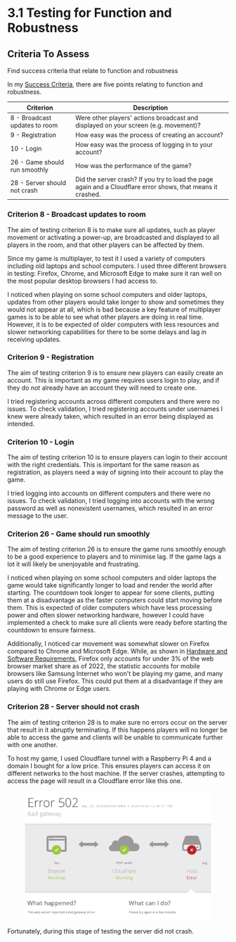 # 3.1 Testing for Function and Robustness

## Criteria To Assess

Find success criteria that relate to function and robustness

In my [Success Criteria](../1-analysis/1.5-success-criteria.md), there are five points relating to function and robustness.

| Criterion                     | Description                                                                                                  |
| ----------------------------- | ------------------------------------------------------------------------------------------------------------ |
| 8 - Broadcast updates to room | Were other players' actions broadcast and displayed on your screen (e.g. movement)?                          |
| 9 - Registration              | How easy was the process of creating an account?                                                             |
| 10 - Login                    | How easy was the process of logging in to your account?                                                      |
| 26 - Game should run smoothly | How was the performance of the game?                                                                         |
| 28 - Server should not crash  | Did the server crash? If you try to load the page again and a Cloudflare error shows, that means it crashed. |

### Criterion 8 - Broadcast updates to room

The aim of testing criterion 8 is to make sure all updates, such as player movement or activating a power-up, are broadcasted and displayed to all players in the room, and that other players can be affected by them.

Since my game is multiplayer, to test it I used a variety of computers including old laptops and school computers. I used three different browsers in testing: Firefox, Chrome, and Microsoft Edge to make sure it ran well on the most popular desktop browsers I had access to.&#x20;

I noticed when playing on some school computers and older laptops, updates from other players would take longer to show and sometimes they would not appear at all, which is bad because a key feature of multiplayer games is to be able to see what other players are doing in real time. However, it is to be expected of older computers with less resources and slower networking capabilities for there to be some delays and lag in receiving updates.

### Criterion 9 - Registration

The aim of testing criterion 9 is to ensure new players can easily create an account. This is important as my game requires users login to play, and if they do not already have an account they will need to create one.

I tried registering accounts across different computers and there were no issues. To check validation, I tried registering accounts under usernames I knew were already taken, which resulted in an error being displayed as intended.

### Criterion 10 - Login

The aim of testing criterion 10 is to ensure players can login to their account with the right credentials. This is important for the same reason as registration, as players need a way of signing into their account to play the game.

I tried logging into accounts on different computers and there were no issues. To check validation, I tried logging into accounts with the wrong password as well as nonexistent usernames, which resulted in an error message to the user.

### Criterion 26 - Game should run smoothly

The aim of testing criterion 26 is to ensure the game runs smoothly enough to be a good experience to players and to minimise lag. If the game lags a lot it will likely be unenjoyable and frustrating.&#x20;

I noticed when playing on some school computers and older laptops the game would take significantly longer to load and render the world after starting. The countdown took longer to appear for some clients, putting them at a disadvantage as the faster computers could start moving before them. This is expected of older computers which have less processing power and often slower networking hardware, however I could have implemented a check to make sure all clients were ready before starting the countdown to ensure fairness.

Additionally, I noticed car movement was somewhat slower on Firefox compared to Chrome and Microsoft Edge. While, as shown in [Hardware and Software Requirements](../1-analysis/1.6-hardware-and-software-requirements.md), Firefox only accounts for under 3% of the web browser market share as of 2022, the statistic accounts for mobile browsers like Samsung Internet who won't be playing my game, and many users do still use Firefox. This could put them at a disadvantage if they are playing with Chrome or Edge users.

### Criterion 28 - Server should not crash

The aim of testing criterion 28 is to make sure no errors occur on the server that result in it abruptly terminating. If this happens players will no longer be able to access the game and clients will be unable to communicate further with one another.

To host my game, I used Cloudflare tunnel with a Raspberry Pi 4 and a domain I bought for a low price. This ensures players can access it on different networks to the host machine. If the server crashes, attempting to access the page will result in a Cloudflare error like this one.

<figure><img src="../.gitbook/assets/image (1) (1) (1) (1) (1) (1) (1).png" alt=""><figcaption></figcaption></figure>

Fortunately, during this stage of testing the server did not crash.&#x20;
